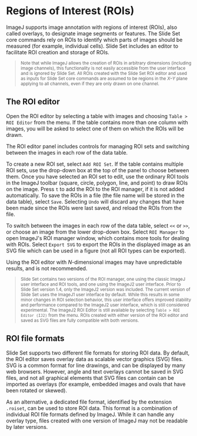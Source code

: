 Regions of Interest (ROIs)
=========================

ImageJ supports image annotation with regions
of interest (ROIs), also called overlays, to
designate image segments or features. The Slide Set core
commands rely on ROIs to identify which parts
of images should be measured (for example,
individual cells). Slide Set includes an editor
to facilitate ROI creation and storage of
ROIs.

<blockquote><small class="atn">Note that while ImageJ allows the creation of
ROIs in arbitrary dimensions (including image channels),
this functionality is not easily
accessible from the user interface
and is ignored by Slide Set. All ROIs created
with the Slide Set ROI editor and used as inputs
for Slide Set core commands are assumed to be
regions in the <em>X&ndash;Y</em> plane applying to
all channels, even if they are only drawn on one channel.</small></blockquote>

The ROI editor
--------------

Open the ROI editor by selecting a table with
images and choosing `Table > ROI Editor` from
the menu. If the table contains more than
one column with images, you will be asked to
select one of them on which the ROIs will be drawn.

The ROI editor panel includes controls for
managing ROI sets and switching between the
images in each row of the data table.

To create a new ROI set, select `Add ROI Set`.
If the table contains multiple ROI sets,
use the drop-down box at the top of the panel
to choose between them. Once you have selected
an ROI set to edit, use the ordinary ROI tools
in the ImageJ toolbar (square, circle, polygon,
line, and point) to draw ROIs on the image.
Press `t` to add the ROI to the ROI manager,
if it is not added automatically.
To save the ROIs in a file (the file name will
be stored in the data table), select `Save`.
Selecting `Undo` will discard any changes
that have been made since the ROIs were last
saved, and reload the ROIs from the file.

To switch between the images in each row of
the data table, select `<<` or `>>`, or
choose an image from the lower drop-down box.
Select `ROI Manager` to open ImageJ's ROI
manager window, which contains more tools for
dealing with ROIs. Select `Export SVG` to
export the ROIs in the displayed image as
an SVG file which can be used in a figure
(not all ROI types can be exported).

Using the ROI editor with *N*-dimensional
images may have unpredictable results, and is not recommended.

<blockquote id="ij1"><small class="atn">Slide Set contains two versions of the ROI manager,
one using the classic ImageJ user interface and ROI
tools, and one using the ImageJ2 user interface. Prior
to Slide Set version 1.4, only the ImageJ2 version was
included. The current version of Slide Set uses the ImageJ1 user interface by
default. While this results in some minor changes in ROI
selection behavior, this user interface offers improved
stability and performance compared to the ImageJ2 user
interface, which is still considered experimental. The
ImageJ2 ROI Editor is still available by selecting
<code>Table > ROI Editor (IJ2)</code> from the menu. ROIs created
with either version of the ROI editor and saved as SVG files
are fully compatible with both versions.
</small></blockquote>

ROI file formats
----------------

Slide Set supports two different file formats
for storing ROI data. By default, the ROI editor
saves overlay data as scalable vector graphics (SVG)
files. SVG is a common format for line drawings,
and can be displayed by many web browsers. However,
angle and text overlays cannot be saved in SVG files,
and not all graphical elements that SVG files
can contain can be imported as overlays (for example,
embedded images and ovals that have been rotated or
skewed).

As an alternative, a dedicated file format,
identified by the extension `.roiset`, can be used
to store ROI data. This format is a combination
of individual ROI file formats defined by ImageJ.
While it can handle any overlay type, files
created with one version of ImageJ may not be
readable by later versions.
